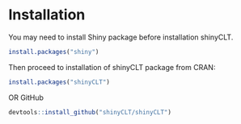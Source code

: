 
# Installation

You may need to install Shiny package before installation shinyCLT.

``` r
install.packages("shiny")
```

Then proceed to installation of shinyCLT package from CRAN:

```r
install.packages("shinyCLT")
```

OR GitHub

```r
devtools::install_github("shinyCLT/shinyCLT")
```
